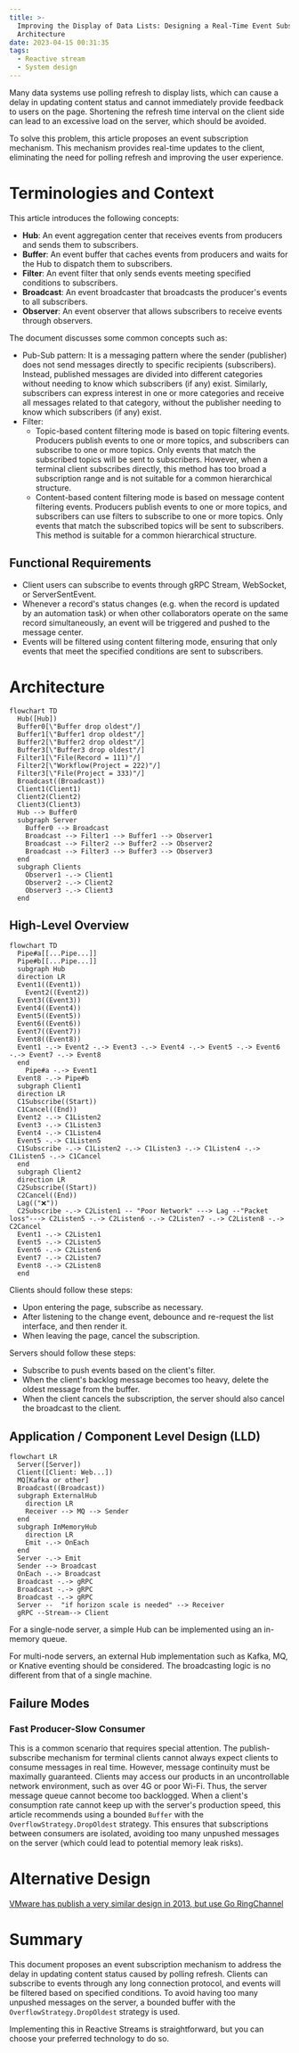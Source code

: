 ```yaml
---
title: >-
  Improving the Display of Data Lists: Designing a Real-Time Event Subscription
  Architecture
date: 2023-04-15 00:31:35
tags:
  - Reactive stream
  - System design
---
```

Many data systems use polling refresh to display lists, which can cause a delay in updating content status and cannot immediately provide feedback to users on the page. Shortening the refresh time interval on the client side can lead to an excessive load on the server, which should be avoided.

To solve this problem, this article proposes an event subscription mechanism. This mechanism provides real-time updates to the client, eliminating the need for polling refresh and improving the user experience.

# Terminologies and Context

This article introduces the following concepts:

- **Hub**: An event aggregation center that receives events from producers and sends them to subscribers.
- **Buffer**: An event buffer that caches events from producers and waits for the Hub to dispatch them to subscribers.
- **Filter**: An event filter that only sends events meeting specified conditions to subscribers.
- **Broadcast**: An event broadcaster that broadcasts the producer's events to all subscribers.
- **Observer**: An event observer that allows subscribers to receive events through observers.

The document discusses some common concepts such as:

- Pub-Sub pattern: It is a messaging pattern where the sender (publisher) does not send messages directly to specific recipients (subscribers). Instead, published messages are divided into different categories without needing to know which subscribers (if any) exist. Similarly, subscribers can express interest in one or more categories and receive all messages related to that category, without the publisher needing to know which subscribers (if any) exist.
- Filter:
    - Topic-based content filtering mode is based on topic filtering events. Producers publish events to one or more topics, and subscribers can subscribe to one or more topics. Only events that match the subscribed topics will be sent to subscribers. However, when a terminal client subscribes directly, this method has too broad a subscription range and is not suitable for a common hierarchical structure.
    - Content-based content filtering mode is based on message content filtering events. Producers publish events to one or more topics, and subscribers can use filters to subscribe to one or more topics. Only events that match the subscribed topics will be sent to subscribers. This method is suitable for a common hierarchical structure.

## Functional Requirements

- Client users can subscribe to events through gRPC Stream, WebSocket, or ServerSentEvent.
- Whenever a record's status changes (e.g. when the record is updated by an automation task) or when other collaborators operate on the same record simultaneously, an event will be triggered and pushed to the message center.
- Events will be filtered using content filtering mode, ensuring that only events that meet the specified conditions are sent to subscribers.

# Architecture

```mermaid
flowchart TD
  Hub([Hub])
  Buffer0[\"Buffer drop oldest"/]
  Buffer1[\"Buffer1 drop oldest"/]
  Buffer2[\"Buffer2 drop oldest"/]
  Buffer3[\"Buffer3 drop oldest"/]
  Filter1[\"File(Record = 111)"/]
  Filter2[\"Workflow(Project = 222)"/]
  Filter3[\"File(Project = 333)"/]
  Broadcast((Broadcast))
  Client1(Client1)
  Client2(Client2)
  Client3(Client3)
  Hub --> Buffer0
  subgraph Server
    Buffer0 --> Broadcast
    Broadcast --> Filter1 --> Buffer1 --> Observer1
    Broadcast --> Filter2 --> Buffer2 --> Observer2
    Broadcast --> Filter3 --> Buffer3 --> Observer3
  end
  subgraph Clients
    Observer1 -.-> Client1
    Observer2 -.-> Client2
    Observer3 -.-> Client3
  end
```

## High-Level Overview

```mermaid
flowchart TD
  Pipe#a[[...Pipe...]]
  Pipe#b[[...Pipe...]]
  subgraph Hub
  direction LR
  Event1((Event1))
	Event2((Event2))
  Event3((Event3))
  Event4((Event4))
  Event5((Event5))
  Event6((Event6))
  Event7((Event7))
  Event8((Event8))
  Event1 -.-> Event2 -.-> Event3 -.-> Event4 -.-> Event5 -.-> Event6 -.-> Event7 -.-> Event8
  end
	Pipe#a -.-> Event1
  Event8 -.-> Pipe#b
  subgraph Client1
  direction LR
  C1Subscribe((Start))
  C1Cancel((End))
  Event2 -.-> C1Listen2
  Event3 -.-> C1Listen3
  Event4 -.-> C1Listen4
  Event5 -.-> C1Listen5
  C1Subscribe -.-> C1Listen2 -.-> C1Listen3 -.-> C1Listen4 -.-> C1Listen5 -.-> C1Cancel
  end
  subgraph Client2
  direction LR
  C2Subscribe((Start))
  C2Cancel((End))
  Lag(("❌"))
  C2Subscribe -.-> C2Listen1 -- "Poor Network" ---> Lag --"Packet loss"---> C2Listen5 -.-> C2Listen6 -.-> C2Listen7 -.-> C2Listen8 -.-> C2Cancel
  Event1 -.-> C2Listen1
  Event5 -.-> C2Listen5
  Event6 -.-> C2Listen6
  Event7 -.-> C2Listen7
  Event8 -.-> C2Listen8
  end
```

Clients should follow these steps:

- Upon entering the page, subscribe as necessary.
- After listening to the change event, debounce and re-request the list interface, and then render it.
- When leaving the page, cancel the subscription.

Servers should follow these steps:

- Subscribe to push events based on the client's filter.
- When the client's backlog message becomes too heavy, delete the oldest message from the buffer.
- When the client cancels the subscription, the server should also cancel the broadcast to the client.

## **Application / Component Level Design (LLD)**

```mermaid
flowchart LR
  Server([Server])
  Client([Client: Web...])
  MQ[Kafka or other]
  Broadcast((Broadcast))
  subgraph ExternalHub
    direction LR
    Receiver --> MQ --> Sender
  end
  subgraph InMemoryHub
    direction LR
    Emit -.-> OnEach
  end
  Server -.-> Emit
  Sender --> Broadcast
  OnEach -.-> Broadcast
  Broadcast -.-> gRPC
  Broadcast -.-> gRPC
  Broadcast -.-> gRPC
  Server --  "if horizon scale is needed" --> Receiver
  gRPC --Stream--> Client
```

For a single-node server, a simple Hub can be implemented using an in-memory queue.

For multi-node servers, an external Hub implementation such as Kafka, MQ, or Knative eventing should be considered. The broadcasting logic is no different from that of a single machine.

## **Failure Modes**

### Fast Producer-Slow Consumer

This is a common scenario that requires special attention. The publish-subscribe mechanism for terminal clients cannot always expect clients to consume messages in real time. However, message continuity must be maximally guaranteed. Clients may access our products in an uncontrollable network environment, such as over 4G or poor Wi-Fi. Thus, the server message queue cannot become too backlogged. When a client's consumption rate cannot keep up with the server's production speed, this article recommends using a bounded `Buffer` with the `OverflowStrategy.DropOldest` strategy. This ensures that subscriptions between consumers are isolated, avoiding too many unpushed messages on the server (which could lead to potential memory leak risks).

# Alternative Design

[VMware has publish a very similar design in 2013, but use Go RingChannel](https://tanzu.vmware.com/content/blog/a-channel-based-ring-buffer-in-go)

# Summary

This document proposes an event subscription mechanism to address the delay in updating content status caused by polling refresh. Clients can subscribe to events through any long connection protocol, and events will be filtered based on specified conditions. To avoid having too many unpushed messages on the server, a bounded buffer with the `OverflowStrategy.DropOldest` strategy is used.

Implementing this in Reactive Streams is straightforward, but you can choose your preferred technology to do so.